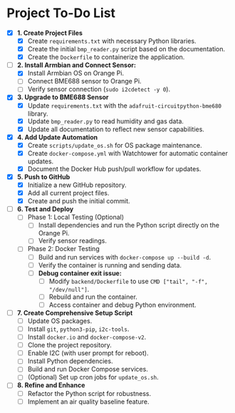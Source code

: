 # Project To-Do List

- [x] **1. Create Project Files**
    - [x] Create `requirements.txt` with necessary Python libraries.
    - [x] Create the initial `bmp_reader.py` script based on the documentation.
    - [x] Create the `Dockerfile` to containerize the application.

- [ ] **2. Install Armbian and Connect Sensor:**
    - [X] Install Armbian OS on Orange Pi.
    - [ ] Connect BME688 sensor to Orange Pi.
    - [ ] Verify sensor connection (`sudo i2cdetect -y 0`).

- [x] **3. Upgrade to BME688 Sensor**
    - [x] Update `requirements.txt` with the `adafruit-circuitpython-bme680` library.
    - [x] Update `bmp_reader.py` to read humidity and gas data.
    - [x] Update all documentation to reflect new sensor capabilities.

- [x] **4. Add Update Automation**
    - [x] Create `scripts/update_os.sh` for OS package maintenance.
    - [x] Create `docker-compose.yml` with Watchtower for automatic container updates.
    - [x] Document the Docker Hub push/pull workflow for updates.

- [X] **5. Push to GitHub**
    - [X] Initialize a new GitHub repository.
    - [X] Add all current project files.
    - [X] Create and push the initial commit.

- [ ] **6. Test and Deploy**
    - [ ] Phase 1: Local Testing (Optional)
        - [ ] Install dependencies and run the Python script directly on the Orange Pi.
        - [ ] Verify sensor readings.
    - [ ] Phase 2: Docker Testing
        - [ ] Build and run services with `docker-compose up --build -d`.
        - [ ] Verify the container is running and sending data.
        - [ ] **Debug container exit issue:**
            - [ ] Modify `backend/Dockerfile` to use `CMD ["tail", "-f", "/dev/null"]`.
            - [ ] Rebuild and run the container.
            - [ ] Access container and debug Python environment.

- [ ] **7. Create Comprehensive Setup Script**
    - [ ] Update OS packages.
    - [ ] Install `git`, `python3-pip`, `i2c-tools`.
    - [ ] Install `docker.io` and `docker-compose-v2`.
    - [ ] Clone the project repository.
    - [ ] Enable I2C (with user prompt for reboot).
    - [ ] Install Python dependencies.
    - [ ] Build and run Docker Compose services.
    - [ ] (Optional) Set up cron jobs for `update_os.sh`.

- [ ] **8. Refine and Enhance**
    - [ ] Refactor the Python script for robustness.
    - [ ] Implement an air quality baseline feature.